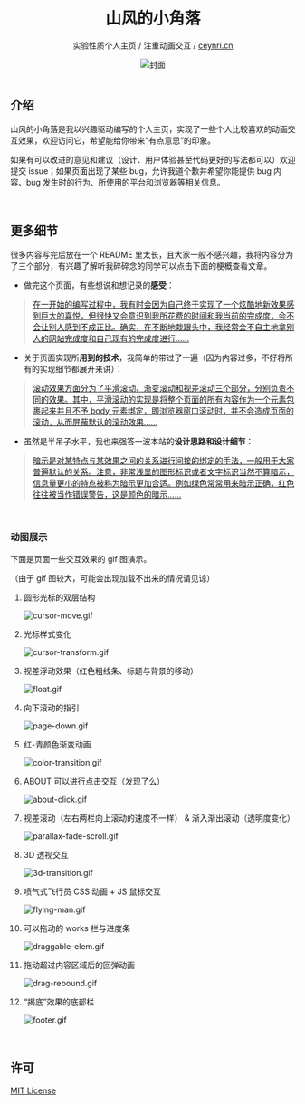 <div align="center">
  <h1>山风的小角落</h1>
  <p>实验性质个人主页 / 注重动画交互 / <a href="http://ceynri.cn/" target="_blank">ceynri.cn</a></p>
  <img src="https://s2.ax1x.com/2020/02/25/3t8eG8.jpg" title="banner" alt="封面"/>
</div>

<br>

## 介绍

山风的小角落是我以兴趣驱动编写的个人主页，实现了一些个人比较喜欢的动画交互效果，欢迎访问它，希望能给你带来“有点意思”的印象。

如果有可以改进的意见和建议（设计、用户体验甚至代码更好的写法都可以）欢迎提交 issue；如果页面出现了某些 bug，允许我道个歉并希望你能提供 bug 内容、bug 发生时的行为、所使用的平台和浏览器等相关信息。

<br>

## 更多细节

很多内容写完后放在一个 README 里太长，且大家一般不感兴趣，我将内容分为了三个部分，有兴趣了解听我碎碎念的同学可以点击下面的梗概查看文章。

- 做完这个页面，有些想说和想记录的**感受**：

> [在一开始的编写过程中，我有时会因为自己终于实现了一个炫酷地新效果感到巨大的喜悦，但很快又会意识到我所花费的时间和我当前的完成度，会不会让别人感到不成正比。确实，在不断地栽跟头中，我经常会不自主地拿别人的网站完成度和自己现有的完成度进行......](./article/summary.md)

- 关于页面实现所**用到的技术**，我简单的带过了一遍（因为内容过多，不好将所有的实现细节都展开来讲）：

> [滚动效果方面分为了平滑滚动、渐变滚动和视差滚动三个部分，分别负责不同的效果。其中，平滑滚动的实现是将整个页面的所有内容作为一个元素包裹起来并且不予 body 元素绑定，即浏览器窗口滚动时，并不会造成页面的滚动，从而屏蔽默认的滚动效果......](./article/technical-points.md)

- 虽然是半吊子水平，我也来强答一波本站的**设计思路和设计细节**：

> [暗示是对某特点与某效果之间的关系进行间接的绑定的手法，一般用于大家普遍默认的关系。注意，非常浅显的图形标识或者文字标识当然不算暗示，信息量更小的特点被称为暗示更加合适。例如绿色常常用来暗示正确，红色往往被当作错误警告，这是颜色的暗示......](./article/design-ideas.md)

<br>

### 动图展示

下面是页面一些交互效果的 gif 图演示。

（由于 gif 图较大，可能会出现加载不出来的情况请见谅）

1. 圆形光标的双层结构

    ![cursor-move.gif](https://i.loli.net/2020/02/27/GCj84SvNfqRQFcY.gif)

2. 光标样式变化

    ![cursor-transform.gif](https://i.loli.net/2020/02/27/xFQikNLCJOXHgsA.gif)

3. 视差浮动效果（红色粗线条、标题与背景的移动）

    ![float.gif](https://i.loli.net/2020/02/27/hu5I7tTRLCzqD1F.gif)

4. 向下滚动的指引

    ![page-down.gif](https://i.loli.net/2020/02/27/M5REnATWa4kOXhg.gif)

5. 红-青颜色渐变动画

    ![color-transition.gif](https://i.loli.net/2020/02/27/1xKfrjNCFnvEBi4.gif)

6. ABOUT 可以进行点击交互（发现了么）

    ![about-click.gif](https://i.loli.net/2020/02/27/HNCbyFKarpom4YQ.gif)

7. 视差滚动（左右两栏向上滚动的速度不一样） & 渐入渐出滚动（透明度变化）

    ![parallax-fade-scroll.gif](https://i.loli.net/2020/02/27/c6V8JRixWQ4AgIK.gif)

8. 3D 透视交互

    ![3d-transition.gif](https://i.loli.net/2020/02/27/1YWfMpsOVdlz68T.gif)

9. 喷气式飞行员 CSS 动画 + JS 鼠标交互

    ![flying-man.gif](https://i.loli.net/2020/02/27/HEhTJ8PBZe7d5CO.gif)

10. 可以拖动的 works 栏与进度条

    ![draggable-elem.gif](https://i.loli.net/2020/02/27/fPLZaG59rtlxp8X.gif)

11. 拖动超过内容区域后的回弹动画

    ![drag-rebound.gif](https://i.loli.net/2020/02/27/TSYQwcb3AeiVn8v.gif)

12. “揭底”效果的底部栏

    ![footer.gif](https://i.loli.net/2020/02/27/1rXCWzGTmnSgQqF.gif)

<br>

## 许可

[MIT License](./LICENSE)

<br>
